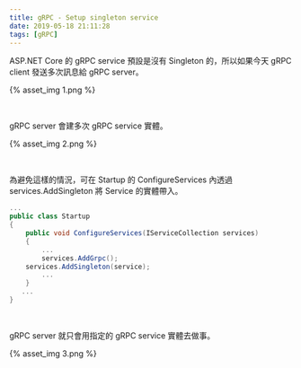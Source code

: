 ```yaml
---
title: gRPC - Setup singleton service
date: 2019-05-18 21:11:28
tags: [gRPC]
---
```


ASP.NET Core 的 gRPC service 預設是沒有 Singleton 的，所以如果今天 gRPC client 發送多次訊息給 gRPC server。  

<!-- More -->

{% asset_img 1.png %}

<br/>


gRPC server 會建多次 gRPC service 實體。  

{% asset_img 2.png %}

<br/>


為避免這樣的情況，可在 Startup 的 ConfigureServices 內透過 services.AddSingleton 將 Service 的實體帶入。  

```c#
...
public class Startup
{
    public void ConfigureServices(IServiceCollection services)
    {
        ...
        services.AddGrpc();
	services.AddSingleton(service);
        ...
    }
   ...
}
```

<br/>


gRPC server 就只會用指定的 gRPC service 實體去做事。  

{% asset_img 3.png %}
